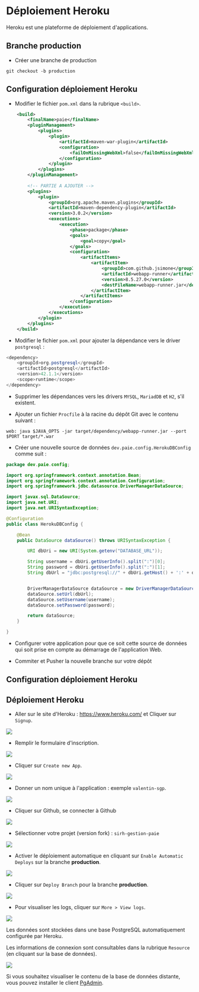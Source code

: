 # Déploiement Heroku

Heroku est une plateforme de déploiement d'applications.

## Branche production

* Créer une branche de production

```
git checkout -b production
```

## Configuration déploiement Heroku

* Modifier le fichier `pom.xml` dans la rubrique `<build>`.

```xml
    <build>
		<finalName>paie</finalName>
		<pluginManagement>
			<plugins>
				<plugin>
					<artifactId>maven-war-plugin</artifactId>
					<configuration>
						<failOnMissingWebXml>false</failOnMissingWebXml>
					</configuration>
				</plugin>
			</plugins>
		</pluginManagement>
		
		<!-- PARTIE A AJOUTER -->
		<plugins>
			<plugin>
				<groupId>org.apache.maven.plugins</groupId>
				<artifactId>maven-dependency-plugin</artifactId>
				<version>3.0.2</version>
				<executions>
					<execution>
						<phase>package</phase>
						<goals>
							<goal>copy</goal>
						</goals>
						<configuration>
							<artifactItems>
								<artifactItem>
									<groupId>com.github.jsimone</groupId>
									<artifactId>webapp-runner</artifactId>
									<version>8.5.27.0</version>
									<destFileName>webapp-runner.jar</destFileName>
								</artifactItem>
							</artifactItems>
						</configuration>
					</execution>
				</executions>
			</plugin>
		</plugins>
	</build>
```

* Modifier le fichier `pom.xml` pour ajouter la dépendance vers le driver `postgresql` :

```java
<dependency>
    <groupId>org.postgresql</groupId>
    <artifactId>postgresql</artifactId>
    <version>42.1.1</version>
    <scope>runtime</scope>
</dependency>
```

* Supprimer les dépendances vers les drivers `MYSQL`, `MariadDB` et `H2`, s'il existent.

* Ajouter un fichier `Procfile` à la racine du dépôt Git avec le contenu suivant :

```
web: java $JAVA_OPTS -jar target/dependency/webapp-runner.jar --port $PORT target/*.war
```
* Créer une nouvelle source de données `dev.paie.config.HerokuDBConfig` comme suit :

```java
package dev.paie.config;

import org.springframework.context.annotation.Bean;
import org.springframework.context.annotation.Configuration;
import org.springframework.jdbc.datasource.DriverManagerDataSource;

import javax.sql.DataSource;
import java.net.URI;
import java.net.URISyntaxException;

@Configuration
public class HerokuDBConfig {

    @Bean
    public DataSource dataSource() throws URISyntaxException {

        URI dbUri = new URI(System.getenv("DATABASE_URL"));

        String username = dbUri.getUserInfo().split(":")[0];
        String password = dbUri.getUserInfo().split(":")[1];
        String dbUrl = "jdbc:postgresql://" + dbUri.getHost() + ':' + dbUri.getPort() + dbUri.getPath() + "?sslmode=require";


        DriverManagerDataSource dataSource = new DriverManagerDataSource();
        dataSource.setUrl(dbUrl);
        dataSource.setUsername(username);
        dataSource.setPassword(password);

        return dataSource;
    }

}
```

* Configurer votre application pour que ce soit cette source de données qui soit prise en compte au démarrage de l'application Web.

* Commiter et Pusher la nouvelle branche sur votre dépôt

## Configuration déploiement Heroku

## Déploiement Heroku

* Aller sur le site d'Heroku : https://www.heroku.com/ et Cliquer sur `Signup`.

![](images/heroku-1.png)

* Remplir le formulaire d'inscription.

![](images/heroku-2.png)

* Cliquer sur `Create new App`.

![](images/heroku-3.png)

* Donner un nom unique à l'application : exemple `valentin-sgp`.

![](images/heroku-4.png)

* Cliquer sur Github, se connecter à Github

![](images/heroku-5.png)

* Sélectionner votre projet (version fork) : `sirh-gestion-paie`

![](images/heroku-6.png)

* Activer le déploiement automatique en cliquant sur `Enable Automatic Deploys` sur la branche **production**.

![](images/heroku-7.png) 

* Cliquer sur `Deploy Branch` pour la branche **production**.

![](images/heroku-8.png)

* Pour visualiser les logs, cliquer sur `More > View logs`.

![](images/heroku-10.png)


Les données sont stockées dans une base PostgreSQL automatiquement configurée par Heroku.

Les informations de connexion sont consultables dans la rubrique `Resource` (en cliquant sur la base de données).

![](images/heroku-11.png)

Si vous souhaitez visualiser le contenu de la base de données distante, vous pouvez installer le client [PgAdmin](https://www.pgadmin.org/).
